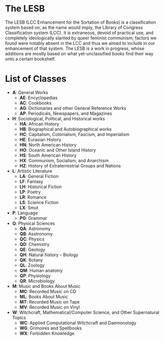 # The LESB
The LESB (LCC Enhancement for the Sortation of Books) is 
a classification system based on, as the name would imply, the Library of Congress 
Classification system (LCC). It is extraneous, devoid of practical use, and completely 
ideologically slanted by queer feminist communism; factors we found were notably absent 
in the LCC and thus we aimed to include in our enhancement of that system. The LESB is 
a work in progress, whose additions are mostly based on what yet-unclassified books 
find their way onto a certain bookshelf.

# List of Classes

- **A**: General Works
  - **AE**: Encyclopedias
  - **AC**: Cookbooks
  - **AG**: Dictionaries and other General Reference Works
  - **AP**: Periodicals, Newspapers, and Magazines
- **H**: Sociological, Political, and Historical works
  - **HA**: African History
  - **HB**: Biographical and Autobiographical works
  - **HC**: Capitalism, Colonialism, Fascism, and Imperialism
  - **HE**: Eurasian History
  - **HN**: North American History
  - **HO**: Oceanic and Other Island History
  - **HS**: South American History
  - **HX**: Communism, Socialism, and Anarchism
  - **HZ**: History of Extraterrestrial Groups and Nations
- **L**: Artistic Literature
  - **LA**: General Fiction
  - **LF**: Fantasy
  - **LH**: Historical Fiction
  - **LP**: Poetry
  - **LR**: Romance
  - **LS**: Science Fiction
  - **LX**: Smut
- **P**: Language
  - **PG**: Grammar
- **Q**: Physical Sciences
  - **QA**: Astronomy
  - **QB**: Asstronomy
  - **QC**: Physics
  - **QD**: Chemistry
  - **QE**: Geology
  - **QH**: Natural history – Biology
  - **QK**: Botany
  - **QL**: Zoology
  - **QM**: Human anatomy
  - **QP**: Physiology
  - **QR**: Microbiology
- **M**: Music and Books About Music
  - **MC**: Recorded Music on CD
  - **ML**: Books About Music
  - **MT**: Recorded Music on Tape
  - **MV**: Recorded Music on Vinyl
- **W**: Witchcraft, Mathematical/Computer Science, and Other Supernatural Topics
  - **WC**: Applied Computational Witchcraft and Daemonology
  - **WG**: Grimoires and Spellbooks
  - **WX**: Forbidden Knowledge

